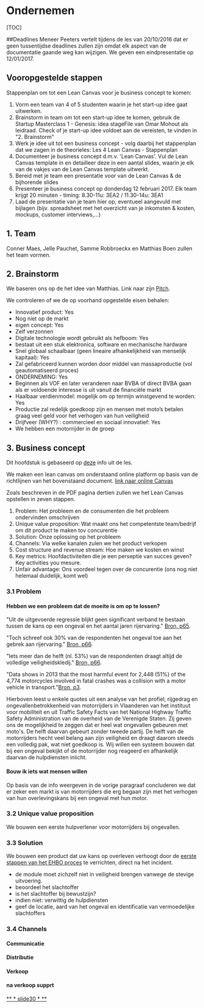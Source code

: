 # Ondernemen

[TOC]

##Deadlines
Meneer Peeters vertelt tijdens de les van 20/10/2016 dat er geen tussentijdse deadlines zullen zijn omdat elk aspect van de documentatie gaande weg kan wijzigen. We geven een eindpresentatie op 12/01/2017.

## Vooropgestelde stappen
Stappenplan om tot een Lean Canvas voor je business concept te komen:

1. Vorm een team van 4 of 5 studenten waarin je het start-up idee gaat uitwerken.
2. Brainstorm in team om tot een start-up idee te komen, gebruik de Startup Masterclass 1 - Genesis: idea stageFile van Omar Mohout als leidraad. Check of je start-up idee voldoet aan de vereisten, te vinden in "2. Brainstorm"
3. Werk je idee uit tot een business concept - volg daarbij het stappenplan dat we zagen in de theorieles: Les 4 Lean Canvas - Stappenplan
4. Documenteer je business concept d.m.v. 'Lean Canvas'. Vul de Lean Canvas template in en detailleer deze in een aantal slides, waarin je elk van de vakjes van de Lean Canvas template uitwerkt.
5. Bereid met je team een presentatie voor van de Lean Canvas & de bijhorende slides
6. Presenteer je business concept op donderdag 12 februari 2017. Elk team krijgt 20 minuten - timing: 8.30-11u: 3EA2 / 11.30-14u: 3EA1
7. Laad de presentatie van je team hier op, eventueel aangevuld met bijlagen (bijv. spreadsheet met het overzicht van je inkomsten & kosten, mockups, customer interviews,...)

## 1. Team
Conner Maes, Jelle Pauchet, Samme Robbroeckx en Matthias Boen zullen het team vormen.

## 2. Brainstorm
We baseren ons op de het idee van Matthias. Link naar zijn [Pitch](https://github.com/matboen/Ondernemen/blob/master/Documentation/PitchMatthias.pdf).

We controleren of we de op voorhand opgestelde eisen behalen:
- Innovatief product: Yes
 - Nog niet op de markt
- eigen concept: Yes
 - Zelf verzonnen
- Digitale technologie wordt gebruikt als hefboom: Yes
 - bestaat uit een stuk elektronica, software en mechanische hardware
- Snel globaal schaalbaar (geen lineaire afhankelijkheid van menselijk kapitaal): Yes
 - Zal gefabriceerd kunnen worden door middel van massaproductie (vol geautomatiseerd proces)
- ONDERNEMING: Yes
 - Beginnen als VOF en later veranderen naar BVBA of direct BVBA gaan als er voldoende interesse is uit vanuit de financiële markt
- Haalbaar verdienmodel: mogelijk om op termijn winstgevend te worden: Yes
 - Productie zal redelijk goedkoop zijn en mensen met moto’s betalen graag veel geld voor het verhogen van hun veiligheid
- Drijfveer (WHY?) : commercieel en sociaal innovatief: Yes
 - We hebben een motorrijder in de groep

## 3. Business concept
Dit hoofdstuk is gebaseerd op [deze](https://github.com/matboen/Ondernemen/blob/master/Documentation/LeanCanvas7stepsToSucces.pdf) info uit de les.

We maken een lean canvas om onderstaand online platform op basis van de richtlijnen van het bovenstaand document.
[link naar online Canvas](https://canvanizer.com/canvas/wcUt8vyXLL1jx)

Zoals beschreven in de PDF pagina dertien zullen we het Lean Canvas opstellen in zeven stappen.
1. Problem: Het probleem en de consumenten die het probleem ondervinden omschrijven
2. Unique value proposition: Wat maakt ons het competentste team/bedrijf om dit product te maken tov concurentie
3. Solution: Onze oplossing op het probleem
4. Channels: Via welke kanalen zulen we het product verkopen
5. Cost structure and revenue stream: Hoe maken we kosten en winst
6. Key metrics: Hoofdactiviteiten die je een perseptie van succes geven? Key activities you mesure.
7. Unfair advantage: Ons voordeel tegen over de concurentie (ons nog niet helemaal duidelijk, komt wel)

### 3.1 Problem
#### Hebben we een probleem dat de moeite is om op te lossen?
"Uit de uitgevoerde regressie blijkt geen significant verband te bestaan tussen de kans op een ongeval en het aantal jaren rijervaring." [Bron, p65](https://github.com/matboen/Ondernemen/blob/master/Documentation/rapport-motorrijders.pdf).

"Toch schreef ook 30% van de respondenten het ongeval toe aan het gebrek aan rijervaring." [Bron, p66](https://github.com/matboen/Ondernemen/blob/master/Documentation/rapport-motorrijders.pdf).

"Iets meer dan de helft (nl. 53%) van de respondenten draagt altijd de volledige veiligheidskledij." [Bron, p66](https://github.com/matboen/Ondernemen/blob/master/Documentation/rapport-motorrijders.pdf).

"Data shows in 2013 that the most harmful event for 2,448 (51%) of the 4,774 motorcycles involved in fatal crashes was a collision with a motor vehicle in transport."[Bron, p3](https://github.com/matboen/Ondernemen/blob/master/Documentation/2013%20Motorcycles%20Traffic%20Safety%20Fact%20Sheet.pdf).

Hierboven leest u enkele quotes uit een analyse van het profiel, rijgedrag en ongevallenbetrokkenheid van motorrijders in Vlaanderen van het instituut voor mobiliteit en uit Traffic Safety Facts van het National Highway Traffic Safety Administration van de overheid van de Verenigde Staten. Zij geven ons de mogelijkheid te zeggen dat er heel wat ongevallen gebeuren met moto's. De helft daarvan gebeurt zonder tweede partij. De helft van de motorrijders hecht veel belang aan zijn veiligheid en draagt daarom steeds een volledig pak, wat niet goedkoop is. Wij willen een systeem bouwen dat bij een ongeval bekijkt of de motorrijder nog reageerd en afhankelijk daarvan de hulpdiensten inlicht.

#### Bouw ik iets wat mensen willen
Op basis van de info weergeven in de vorige paragraaf concluderen we dat er zeker een markt is van motorrijders die erg begaan zijn met het verhogen van hun overlevingskans bij een ongeval met hun motor.

### 3.2 Unique value proposition
We bouwen een eerste hulpverlener voor motorrijders bij ongevallen.

### 3.3 Solution
We bouwen een product dat uw kans op overleven verhoogt door de [eerste stappen van het EHBO proces](http://www.rodekruis.nl/eerste-hulp/wat-te-doen-bij/verkeersongeval) te verrichten, direct na het incident.
- de module moet zichzelf niet in veiligheid brengen vanwege de stevige uitvoering.
- beoordeel het slachtoffer
 - is het slachtoffer bij bewustzijn?
 - indien niet: verwittig de hulpdiensten
  - geef de locatie, aard van het ongeval en identificatie van vermoedelijke slachtoffers

### 3.4 Channels
#### Communicatie

#### Distributie

#### Verkoop

#### na verkoop supprt

[** * slide30 * **](https://learning.ap.be/pluginfile.php/26406/mod_resource/content/1/Lean%20Canvas%207%20steps%20to%20succes.pdf)
